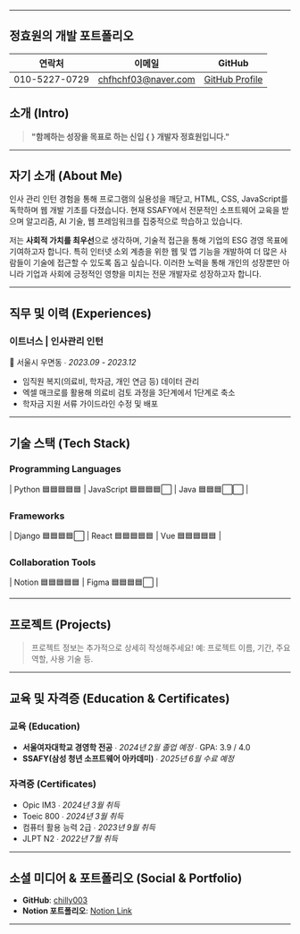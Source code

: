 
---

## **정효원의 개발 포트폴리오**


| **연락처** | **이메일** | **GitHub** |
|------------|------------|------------|
| 010-5227-0729 | chfhchf03@naver.com | [GitHub Profile](https://github.com/chilly003/readme) |


## **소개 (Intro)**  
> **"함께하는 성장을 목표로 하는 신입 { } 개발자 정효원입니다."**

---

## **자기 소개 (About Me)**  

인사 관리 인턴 경험을 통해 프로그램의 실용성을 깨닫고, HTML, CSS, JavaScript를 독학하며 웹 개발 기초를 다졌습니다. 현재 SSAFY에서 전문적인 소프트웨어 교육을 받으며 알고리즘, AI 기술, 웹 프레임워크를 집중적으로 학습하고 있습니다.  

저는 **사회적 가치를 최우선**으로 생각하며, 기술적 접근을 통해 기업의 ESG 경영 목표에 기여하고자 합니다. 특히 인터넷 소외 계층을 위한 웹 및 앱 기능을 개발하여 더 많은 사람들이 기술에 접근할 수 있도록 돕고 싶습니다. 이러한 노력을 통해 개인의 성장뿐만 아니라 기업과 사회에 긍정적인 영향을 미치는 전문 개발자로 성장하고자 합니다.

---

## **직무 및 이력 (Experiences)**  

### **이트너스 | 인사관리 인턴**  
📍 서울시 우면동 ∙ *2023.09 - 2023.12*  

- 임직원 복지(의료비, 학자금, 개인 연금 등) 데이터 관리  
- 엑셀 매크로를 활용해 의료비 검토 과정을 3단계에서 1단계로 축소  
- 학자금 지원 서류 가이드라인 수정 및 배포  

---

## **기술 스택 (Tech Stack)**  

### **Programming Languages**  
| Python 🟦🟦🟦🟦🟦 | JavaScript 🟦🟦🟦🟦⬜ | Java 🟦🟦🟦⬜⬜ |

### **Frameworks**  
| Django 🟦🟦🟦🟦⬜ | React 🟦🟦🟦🟦🟦 | Vue 🟦🟦🟦🟦🟦 |

### **Collaboration Tools**  
| Notion 🟦🟦🟦🟦🟦 | Figma 🟦🟦🟦🟦⬜ |

---

## **프로젝트 (Projects)**  

> 프로젝트 정보는 추가적으로 상세히 작성해주세요! 예: 프로젝트 이름, 기간, 주요 역할, 사용 기술 등.

---

## **교육 및 자격증 (Education & Certificates)**  

### **교육 (Education)**  
- **서울여자대학교 경영학 전공** ∙ *2024년 2월 졸업 예정* ∙ GPA: 3.9 / 4.0  
- **SSAFY(삼성 청년 소프트웨어 아카데미)** ∙ *2025년 6월 수료 예정*  

### **자격증 (Certificates)**  
- Opic IM3 ∙ *2024년 3월 취득*  
- Toeic 800 ∙ *2024년 3월 취득*  
- 컴퓨터 활용 능력 2급 ∙ *2023년 9월 취득*  
- JLPT N2 ∙ *2022년 7월 취득*  

---

## **소셜 미디어 & 포트폴리오 (Social & Portfolio)**  

- **GitHub**: [chilly003](https://github.com/chilly003)  
- **Notion 포트폴리오**: [Notion Link](https://www.notion.so/15860a1ef6728071ae79c6b655775ebc?pvs=21)

---
